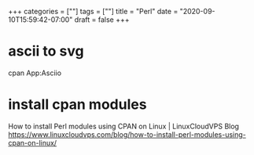 +++
categories = [""]
tags = [""]
title = "Perl"
date = "2020-09-10T15:59:42-07:00"
draft = false
+++

# ascii to svg
cpan App:Asciio

# install cpan modules
How to install Perl modules using CPAN on Linux | LinuxCloudVPS Blog
https://www.linuxcloudvps.com/blog/how-to-install-perl-modules-using-cpan-on-linux/


